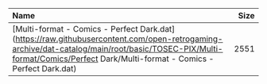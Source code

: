 |Name|Size|
|:---|---:|
|[Multi-format - Comics - Perfect Dark.dat](https://raw.githubusercontent.com/open-retrogaming-archive/dat-catalog/main/root/basic/TOSEC-PIX/Multi-format/Comics/Perfect Dark/Multi-format - Comics - Perfect Dark.dat)|2551|
